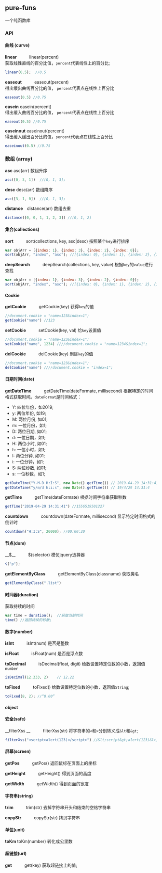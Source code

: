 ## pure-funs
一个纯函数库

### API

#### 曲线 (curve)

__linear__　　　linear(percent)  
获取线性直线的百分比值，`percent`代表线性上的百分比;
```js
linear(0.5);  //0.5
```

__easeout__　　　easeout(percent)    
得出缓出曲线百分比的值， `percent`代表点在线性上百分比

```js 
easeout(0.5) //0.75
```
__easein__      easein(percent)   
得出缓入曲线百分比的值， `percent`代表点在线性上百分比
```js 
easeout(0.5) //0.75
```

__easeinout__   easeinout(percent)  
得出缓入缓出百分比的值，`percent`代表点在线性上百分比

```js 
easeinout(0.5) //0.75
```


### 数组 (array)
    
__asc__ asc(arr)
数组升序

```js
asc([0, 3, 1])  //[0, 1, 3];
```

__desc__ desc(arr)
数组降序
```js
asc([3, 1, 0])  //[0, 1, 3];
```

__distance__　distance(arr)
数组去重
```js
distance([0, 0, 1, 1, 2, 3]) //[0, 1, 2]
```

#### 集合(collections)
__sort__　　　sort(collections, key, asc|desc)
按照某个`key`进行排序

```js
var objArr = [{index: 1}, {index: 3}, {index: 2}, {index: 0}];
sort(objArr, "index", "asc"); //[{index: 0}, {index: 1}, {index: 2}, {index: 3}]

```

__deepSearch__　　　deepSearch(collections, key, value)
根据`key`的`value`进行查找

```js
var objArr = [{index: 1}, {index: 3}, {index: 2}, {index: 0}];
sort(objArr, "index", "asc"); //[{index: 0}, {index: 1}, {index: 2}, {index: 3}]
```

#### Cookie
__getCookie__　　　getCookie(key)
获得`key`的值
```js
//document.cookie = "name=123&index=1";
getCookie("name") //123

```
__setCookie__　　　setCookie(key, val)
给`key`设置值
```js
//document.cookie = "name=123&index=1";
setCookie("name", 1234) ////document.cookie = "name=1234&index=1";
```
__delCookie__　　　delCookie(key)
删除`key`的值
```js
//document.cookie = "name=123&index=1";
delCookie("name") ////document.cookie = "index=1";
```


#### 日期时间(date)
__getDateTime__　　　getDateTime(dateFormate, millisecond)
根据特定的时间格式获取时间。`dateFormat`是时间格式：
* Y: 四位年份，如2019;
* y: 两位年份, 如19;
* M: 两位月份, 如01;
* m: 一位月份，如1;
* D: 两位日期, 如01;
* d: 一位日期，如1;
* H: 两位小时, 如01;
* h: 一位小时，如1;
* I: 两位分钟, 如01;
* i: 一位分钟，如1;
* S: 两位秒数, 如01;
* s: 一位秒数，如1;

```js
getDateTime("Y-M-D H:I:S", new Date().getTime()) // 2019-04-29 14:31:41
getDateTime("y/m/d h:i:s", new Date().getTime()) // 19/4/29 14:31:4
```

__getTime__　　　getTime(dateFormate)
根据时间字符串获取秒数

```js
getTime("2019-04-29 14:31:41") //1556519501227
```
__countdown__　　　countdown(dateFormate, millisecond)
显示特定时间格式的倒计时
```js
countdown("H:I:S", 20000); //00:00:20
```


#### 节点(dom)
__$__　　　$(selector)
模仿jquery选择器

```js
$("p");
```

__getElementByClass__　　　getElementByClass(classname)
获取类名
```js
getElementByClass(".list") 
```

#### 时间器(duration)
获取持续的时间

```js
var time = duration();  //获取当前时间
time() //返回持续的秒数;

```

#### 数字(number)
__isInt__　　　isInt(num)
是否是整数

__isFloat__　　　isFloat(num)
是否是浮点数

__toDecimal__　　　isDecimal(float, digit)
给数设置特定位数的小数，返回值`number`
```js
isDecimal(12.333, 2)    // 12.22
```

__toFixed__　　　toFixed()
给数设置特定位数的小数，返回值`String`;
```js
toFixed(8, 2); //“8.00”

```

#### object


#### 安全(safe)
__filterXss    __　　　filterXss(str)
将字符串的`<`和`>`分别转义成`&lt`和`&gt`;
```js
filterXss("<script>alert(123)</script>") //&lt;script&gt;alert(123)&lt;/script&gt;
```

#### 屏幕(screen)
__getPos__　　　getPos()
返回鼠标在页面上的坐标

__getHeight__　　　getHeight()
得到页面的高度

__getWidth__　　　getWidth()
得到页面的宽度

#### 字符串(string)
__trim__　　　trim(str)
去掉字符串开头和结束的空格字符串

__copyStr__　　　copyStr(str)
拷贝字符串

#### 单位(unit)
__toKm__     toKm(number)
转化成公里数

#### 超链接(url)
__get__　　　get(key)
获取超链接上的值;
